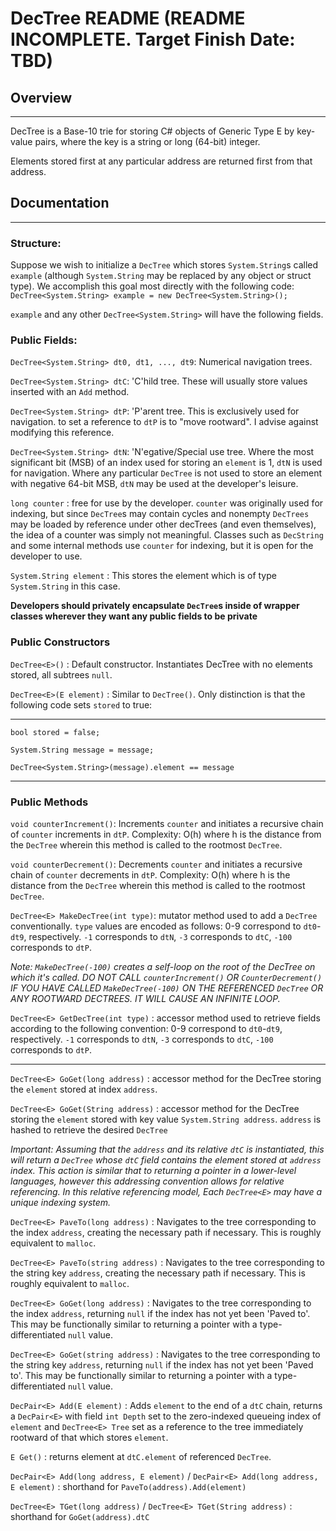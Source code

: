 # DecTree README (README INCOMPLETE. Target Finish Date: TBD)

## Overview

---

DecTree is a Base-10 trie for storing C# objects of Generic Type E by key-value pairs, where the key is a string or long (64-bit) integer.

Elements stored first at any particular address are returned first from that address.

## Documentation

---

### Structure:
Suppose we wish to initialize a `DecTree` which stores `System.String`s called `example` (although `System.String` may be replaced by any object or struct type).
We accomplish this goal most directly with the following code: `DecTree<System.String> example = new DecTree<System.String>();`

`example` and any other `DecTree<System.String>` will have the following fields.

### Public Fields:

`DecTree<System.String> dt0, dt1, ..., dt9`: Numerical navigation trees.

`DecTree<System.String> dtC`: 'C'hild tree. These will usually store values inserted with an `Add` method.

`DecTree<System.String> dtP`: 'P'arent tree. This is exclusively used for navigation. to set a reference to `dtP` is to "move rootward". I advise against modifying this reference.

`DecTree<System.String> dtN`: 'N'egative/Special use tree. Where the most significant bit (MSB) of an index used for storing an `element` is 1, `dtN` is used for navigation. Where any particular `DecTree` is not used to store an element with negative 64-bit MSB, `dtN` may be used at the developer's leisure.

`long counter` : free for use by the developer. `counter` was originally used for indexing, but since `DecTree`s may contain cycles and nonempty `DecTrees` may be loaded by reference under other decTrees (and even themselves), the idea of a counter was simply not meaningful. Classes such as `DecString` and some internal methods use `counter` for indexing, but it is open for the developer to use. 

`System.String element` : This stores the element which is of type `System.String` in this case.

**Developers should privately encapsulate `DecTree`s inside of wrapper classes wherever they want any public fields to be private**

### Public Constructors
`DecTree<E>()` : Default constructor. Instantiates DecTree with no elements stored, all subtrees `null`.

`DecTree<E>(E element)` : Similar to `DecTree()`. Only distinction is that the following code sets `stored` to true:

---

`bool stored = false;`

`System.String message = message;`

`DecTree<System.String>(message).element == message`

---

### Public Methods

`void counterIncrement()`: Increments `counter` and initiates a recursive chain of `counter` increments in `dtP`. Complexity: O(h) where h is the distance from the `DecTree` wherein this method is called to the rootmost `DecTree`.

`void counterDecrement()`: Decrements `counter` and initiates a recursive chain of `counter` decrements in `dtP`. Complexity: O(h) where h is the distance from the `DecTree` wherein this method is called to the rootmost `DecTree`.

`DecTree<E> MakeDecTree(int type)`: mutator method used to add a `DecTree` conventionally. `type` values are encoded as follows: 0-9 correspond to `dt0`-`dt9`, respectively. `-1` corresponds to `dtN`, `-3` corresponds to `dtC`, `-100` corresponds to `dtP`.

*Note: `MakeDecTree(-100)` creates a self-loop on the root of the DecTree on which it's called. DO NOT CALL `counterIncrement()` OR `CounterDecrement()` IF YOU HAVE CALLED `MakeDecTree(-100)` ON THE REFERENCED `DecTree` OR ANY ROOTWARD DECTREES. IT WILL CAUSE AN INFINITE LOOP.*

`DecTree<E> GetDecTree(int type)` : accessor method used to retrieve fields according to the following convention: 0-9 correspond to `dt0`-`dt9`, respectively. `-1` corresponds to `dtN`, `-3` corresponds to `dtC`, `-100` corresponds to `dtP`.

---

`DecTree<E> GoGet(long address)` : accessor method for the DecTree storing the `element` stored at index `address`.

`DecTree<E> GoGet(String address)` : accessor method for the DecTree storing the `element` stored with key value `System.String address`. `address` is hashed to retrieve the desired `DecTree`

*Important: Assuming that the `address` and its relative `dtC` is instantiated, this will return a `DecTree` whose `dtC` field contains the element stored at `address` index. This action is similar that to returning a pointer in a lower-level languages, however this addressing convention allows for relative referencing. In this relative referencing model, Each `DecTree<E>` may have a unique indexing system.*

`DecTree<E> PaveTo(long address)` : Navigates to the tree corresponding to the index `address`, creating the necessary path if necessary. This is roughly equivalent to `malloc`.

`DecTree<E> PaveTo(string address)` : Navigates to the tree corresponding to the string key `address`, creating the necessary path if necessary. This is roughly equivalent to `malloc`.

`DecTree<E> GoGet(long address)` : Navigates to the tree corresponding to the index `address`, returning `null` if the index has not yet been 'Paved to'. This may be functionally similar to returning a pointer with a type-differentiated `null` value.

`DecTree<E> GoGet(string address)` : Navigates to the tree corresponding to the string key `address`, returning `null` if the index has not yet been 'Paved to'. This may be functionally similar to returning a pointer with a type-differentiated `null` value.

`DecPair<E> Add(E element)` : Adds `element` to the end of a `dtC` chain, returns a `DecPair<E>` with field `int Depth` set to the zero-indexed queueing index of `element` and `DecTree<E> Tree` set as a reference to the tree immediately rootward of that which stores `element`.

`E Get()` : returns element at `dtC.element` of referenced `DecTree`.

`DecPair<E> Add(long address, E element)` / `DecPair<E> Add(long address, E element)` : shorthand for `PaveTo(address).Add(element)`

`DecTree<E> TGet(long address)` / `DecTree<E> TGet(String address)` : shorthand for `GoGet(address).dtC`
